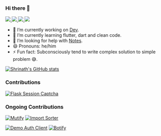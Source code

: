 ### Hi there 👋
<p align="left">
    <a href="https://twitter.com/gupta_shrinath">
        <img src="https://img.icons8.com/color/30/000000/twitter--v1.png"/>
    </a>
    <a href="mailto:guptashrinath9@gmail.com">
        <img src="https://img.icons8.com/color/30/000000/gmail-new.png"/>
    </a>
    <a href="https://auth.geeksforgeeks.org/user/gupta_shrinath/articles">
        <img src="https://img.icons8.com/color/30/000000/GeeksforGeeks.png"/>
    </a>
    <a href="https://medium.com/@guptashrinath9">
        <img src="https://img.icons8.com/ios-filled/30/000000/medium-monogram--v1.png"/>
    </a>
</p>

- 🔭 I’m currently working on [Dev](https://github.com/gupta-shrinath/Dev).
- 🌱 I’m currently learning flutter, dart and clean code.
- 🤔 I’m looking for help with [Notes](https://github.com/gupta-shrinath/Notes).
- 😄 Pronouns: he/him
- ⚡ Fun fact:  Subconsciously tend to write complex solution to simple problem 😅. 

[![Shrinath's GitHub stats](https://github-readme-stats.vercel.app/api?username=gupta-shrinath&show_icons=true)](https://github.com/anuraghazra/github-readme-stats)
### Contributions
[![Flask Session Captcha](https://github-readme-stats.vercel.app/api/pin/?username=gupta-shrinath&repo=flask-session-captcha)](https://github.com/Tethik/flask-session-captcha)
### Ongoing Contributions
[![Mutify](https://github-readme-stats.vercel.app/api/pin/?username=gupta-shrinath&repo=mutify)](https://github.com/teekamsuthar/Mutify/pull/6)
[![Import Sorter](https://github-readme-stats.vercel.app/api/pin/?username=gupta-shrinath&repo=import_sorter)](https://github.com/fluttercommunity/import_sorter/pull/62)


[![Demo Auth Client](https://github-readme-stats.vercel.app/api/pin/?username=gupta-shrinath&repo=demo-oauth-client)](https://github.com/authlib/demo-oauth-client/pull/9)
[![Botify](https://github-readme-stats.vercel.app/api/pin/?username=gupta-shrinath&repo=botify)](https://github.com/robinfriedli/aiode/pull/226)
